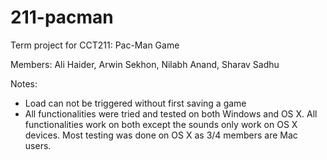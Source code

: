 # 211-pacman
Term project for CCT211: Pac-Man Game

Members: Ali Haider, Arwin Sekhon, Nilabh Anand, Sharav Sadhu

Notes:
- Load can not be triggered without first saving a game
- All functionalities were tried and tested on both Windows and OS X. All functionalities work on both except the sounds only work on OS X devices. Most testing was done on OS X as 3/4 members are Mac users.
